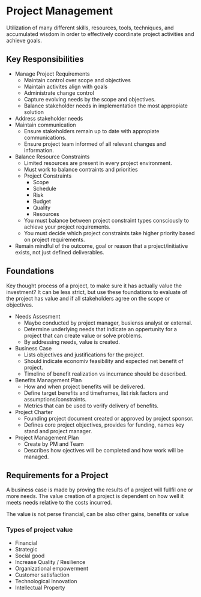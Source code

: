 # Project Management

Utilization of many different skills, resources, tools, techniques, and accumulated wisdom in order to effectively coordinate project activities and achieve goals.

## Key Responsibilities

* Manage Project Requirements
  * Maintain control over scope and objectives
  * Maintain activites align with goals
  * Administrate change control
  * Capture evolving needs by the scope and objectives.
  * Balance stakeholder needs in implementation the most appropiate solution
* Address stakeholder needs
* Maintain communication
  * Ensure stakeholders remain up to date with appropiate communications.
  * Ensure project team informed of all relevant changes and information.
* Balance Resource Constraints
  * Limited resources are present in every project environment.
  * Must work to balance contraints and priorities
  * Project Constraints
    * Scope
    * Schedule
    * Risk
    * Budget
    * Quality
    * Resources
  * You must balance between project constraint types consciously to achieve your project requirements.
  * You must decide which project constraints take higher priority based on project requirements.
* Remain mindful of the outcome, goal or reason that a project/initiative exists, not just defined deliverables.

## Foundations

Key thought process of a project, to make sure it has actually value the investment? It can be less strict, but use these foundations to evaluate of the project has value and if all stakeholders agree on the scope or objectives.

* Needs Assesment
  * Maybe conducted by project manager, busienss analyst or external.
  * Determine underlying needs that indicate an oppertunity for a project that can create value or solve problems.
  * By addressing needs, value is created.
* Business Case
  * Lists objectives and justifications for the project.
  * Should indicate economiv feasibility and expected net benefit of project.
  * Timeline of benefit realization vs incurrance should be described.
* Benefits Management Plan
  * How and when project benefits will be delivered.
  * Define target benefits and timeframes, list risk factors and assumptions/constraints.
  * Metrics that can be used to verify delivery of benefits.
* Project Charter
  * Founding project document created or approved by project sponsor.
  * Defines core project objectives, provides for funding, names key stand and project manager.
* Project Management Plan
  * Create by PM and Team
  * Describes how ojectives will be completed and how work will be managed.

## Requirements for a Project

A business case is made by proving the results of a project will fullfil one or more needs. The value creation of a project is dependent on how well it meets needs relative to the costs incurred.

The value is not perse financial, can be also other gains, benefits or value

### Types of project value

* Financial
* Strategic
* Social good
* Increase Quality / Resilience
* Organizational empowerment
* Customer satisfaction
* Technological Innovation
* Intellectual Property
